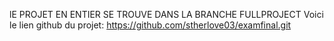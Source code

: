 lE PROJET EN ENTIER SE TROUVE DANS LA BRANCHE FULLPROJECT
Voici le lien github du projet: https://github.com/stherlove03/examfinal.git